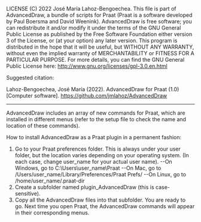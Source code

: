 LICENSE
(C) 2022 José María Lahoz-Bengoechea.
This file is part of AdvancedDraw, a bundle of scripts for Praat
(Praat is a software developed by Paul Boersma and David Weenink).
AdvancedDraw is free software; you can redistribute it and/or modify it
under the terms of the GNU General Public License
as published by the Free Software Foundation
either version 3 of the License, or (at your option) any later version.
This program is distributed in the hope that it will be useful,
but WITHOUT ANY WARRANTY, without even the implied warranty
of MERCHANTABILITY or FITNESS FOR A PARTICULAR PURPOSE.
For more details, you can find the GNU General Public License here:
http://www.gnu.org/licenses/gpl-3.0.en.html

Suggested citation:

Lahoz-Bengoechea, José María (2022). AdvancedDraw for Praat (1.0) [Computer software]. https://github.com/jmlahoz/AdvancedDraw

------------------------------------------------------------------------------------------
AdvancedDraw includes an array of new commands for Praat,
which are installed in different menus
(refer to the setup file to check the name and location of these commands).

How to install AdvancedDraw as a Praat plugin in a permanent fashion:
1. Go to your Praat preferences folder.
   This is always under your user folder, but the location varies depending on your operating system.
   (In each case, change user_name for your actual user name).
   --On Windows, go to C:\Users\user_name\Praat
   --On Mac, go to /Users/user_name/Library/Preferences/Praat Prefs/
   --On Linux, go to /home/user_name/.praat-dir
2. Create a subfolder named plugin_AdvancedDraw
   (this is case-sensitive).
3. Copy all the AdvancedDraw files into that subfolder.
   You are ready to go.
   Next time you open Praat, the AdvancedDraw commands will appear in their corresponding menus.
